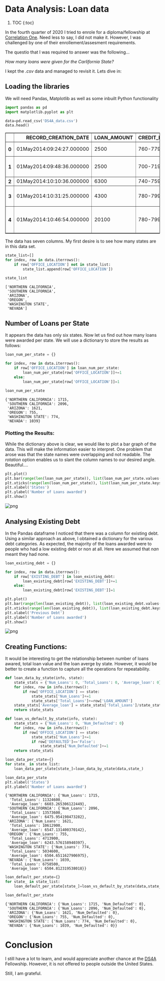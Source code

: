 # Data Analysis: Loan data
1. TOC
{:toc}

In the fourth quarter of 2020 I tried to enrole for a diploma/fellowship at [Correlation One](https://www.correlation-one.com/). Need less to say, I did not make it. However, I was challenged by one of their enrollement/assesment requirements. 

The questio that I was required to answer was the following...

*How many loans were given for the Carlifornia State?*

I kept the _.csv_ data and managed to revisit it. Lets dive in:

## Loading the libraries

We will need Pandas, Matplotlib as well as some inbuilt Python functionality


```python
import pandas as pd
import matplotlib.pyplot as plt

data=pd.read_csv('DS4A_data.csv')
data.head()
```




<div>
<style scoped>
    .dataframe tbody tr th:only-of-type {
        vertical-align: middle;
    }

    .dataframe tbody tr th {
        vertical-align: top;
    }

    .dataframe thead th {
        text-align: right;
    }
</style>
<table border="1" class="dataframe">
  <thead>
    <tr style="text-align: right;">
      <th></th>
      <th>RECORD_CREATION_DATE</th>
      <th>LOAN_AMOUNT</th>
      <th>CREDIT_RANGE</th>
      <th>EXISTING_DEBT</th>
      <th>AGENT_NOTES</th>
      <th>OFFICE_LOCATION</th>
      <th>DEFAULTED</th>
    </tr>
  </thead>
  <tbody>
    <tr>
      <th>0</th>
      <td>01May2014:09:24:27.000000</td>
      <td>2500</td>
      <td>760-779</td>
      <td>$10,001-$20,000</td>
      <td>NaN</td>
      <td>NORTHERN CALIFORNIA</td>
      <td>False</td>
    </tr>
    <tr>
      <th>1</th>
      <td>01May2014:09:48:36.000000</td>
      <td>2500</td>
      <td>700-719</td>
      <td>$1-$10,000</td>
      <td>Annual gross income: $25,400</td>
      <td>SOUTHERN CALIFORNIA</td>
      <td>False</td>
    </tr>
    <tr>
      <th>2</th>
      <td>01May2014:10:10:36.000000</td>
      <td>6300</td>
      <td>740-759</td>
      <td>$100,000+</td>
      <td>NaN</td>
      <td>ARIZONA</td>
      <td>True</td>
    </tr>
    <tr>
      <th>3</th>
      <td>01May2014:10:31:25.000000</td>
      <td>4300</td>
      <td>780-799</td>
      <td>$1-$10,000</td>
      <td>Annual gross income: $191,900</td>
      <td>SOUTHERN CALIFORNIA</td>
      <td>False</td>
    </tr>
    <tr>
      <th>4</th>
      <td>01May2014:10:46:54.000000</td>
      <td>20100</td>
      <td>780-799</td>
      <td>$90,001-$100,000</td>
      <td>Verified monthly debt payments: $1,700</td>
      <td>SOUTHERN CALIFORNIA</td>
      <td>True</td>
    </tr>
  </tbody>
</table>
</div>



The data has seven columns. My first desire is to see how many states are in this data set.


```python
state_list=[]
for index, row in data.iterrows():
    if row['OFFICE_LOCATION'] not in state_list:
        state_list.append(row['OFFICE_LOCATION'])
```


```python
state_list
```




    ['NORTHERN CALIFORNIA',
     'SOUTHERN CALIFORNIA',
     'ARIZONA',
     'OREGON',
     'WASHINGTON STATE',
     'NEVADA']



## Number of Loans per State

It appears the data has only six states. Now let us find out how many  loans were awarded per state. We will use a dictionary to store the results as follows:


```python
loan_num_per_state = {}

for index, row in data.iterrows():
    if row['OFFICE_LOCATION'] in loan_num_per_state:
        loan_num_per_state[row['OFFICE_LOCATION']]+=1
    else:
        loan_num_per_state[row['OFFICE_LOCATION']]=1
```


```python
loan_num_per_state
```




    {'NORTHERN CALIFORNIA': 1715,
     'SOUTHERN CALIFORNIA': 2096,
     'ARIZONA': 1621,
     'OREGON': 755,
     'WASHINGTON STATE': 774,
     'NEVADA': 1039}



### Plotting the Results:

While the dictionary above is clear, we would like to plot a bar graph of the data. This will make the information easier to interpret. One problem that arose was that the state names were overlapping and not readable. The *rotation* option enables us to slant the column names to our desired angle. Beautiful....


```python
plt.plot()
plt.bar(range(len(loan_num_per_state)), list(loan_num_per_state.values()), align='center')
plt.xticks(range(len(loan_num_per_state)), list(loan_num_per_state.keys()), rotation=70)
plt.xlabel('States')
plt.ylabel('Number of Loans awarded')
plt.show()
```


    
![png](/images/05output_9_0.png)
    


## Analysing Existing Debt

In the Pandas dataframe I noticed that there was a column for existing debt. Using a similar approach as above, I obtained a dictionary for the various debt categories. As expected, the majority of the loans awarded were to people who had a low existing debt or non at all. Here we assumed that *nan* meant they had none.


```python
loan_existing_debt = {}

for index, row in data.iterrows():
    if row['EXISTING_DEBT'] in loan_existing_debt:
        loan_existing_debt[row['EXISTING_DEBT']]+=1
    else:
        loan_existing_debt[row['EXISTING_DEBT']]=1
```


```python
plt.plot()
plt.bar(range(len(loan_existing_debt)), list(loan_existing_debt.values()), align='center')
plt.xticks(range(len(loan_existing_debt)), list(loan_existing_debt.keys()), rotation=70)
plt.xlabel('Previous Debt')
plt.ylabel('Number of Loans awarded')
plt.show()
```


    
![png](/images/05output_12_0.png)
    


## Creating Functions:

It would be interesting to get the relationship between number of loans awared, total loan value and the loan averge by state. However, it would be better to create a function to capture all the operations for repeatability.


```python
def loan_data_by_state(info, state):
    state_stats = {'Num_Loans': 0, 'Total_Loans': 0, 'Average_loan': 0}
    for index, row in info.iterrows():
        if row['OFFICE_LOCATION'] == state:
            state_stats['Num_Loans']+=1
            state_stats['Total_Loans']+=row['LOAN_AMOUNT']             
    state_stats['Average_loan'] = state_stats['Total_Loans']/state_stats['Num_Loans']
    return state_stats
```


```python
def loan_vs_default_by_state(info, state):
    state_stats = {'Num_Loans': 0, 'Num_Defaulted': 0}
    for index, row in info.iterrows():
        if row['OFFICE_LOCATION'] == state:
            state_stats['Num_Loans']+=1
            if row['DEFAULTED']=='False':
                state_stats['Num_Defaulted']+=1                
    return state_stats
```


```python
loan_data_per_state={}
for state_ in state_list:
    loan_data_per_state[state_]=loan_data_by_state(data,state_)
```


```python
loan_data_per_state
plt.xlabel('States')
plt.ylabel('Number of Loans awarded')
```




    {'NORTHERN CALIFORNIA': {'Num_Loans': 1715,
      'Total_Loans': 11324600,
      'Average_loan': 6603.265306122449},
     'SOUTHERN CALIFORNIA': {'Num_Loans': 2096,
      'Total_Loans': 13573600,
      'Average_loan': 6475.954198473282},
     'ARIZONA': {'Num_Loans': 1621,
      'Total_Loans': 10612900,
      'Average_loan': 6547.131400370142},
     'OREGON': {'Num_Loans': 755,
      'Total_Loans': 4713900,
      'Average_loan': 6243.576158940397},
     'WASHINGTON STATE': {'Num_Loans': 774,
      'Total_Loans': 5034600,
      'Average_loan': 6504.6511627906975},
     'NEVADA': {'Num_Loans': 1039,
      'Total_Loans': 6758500,
      'Average_loan': 6504.812319538018}}




```python
loan_default_per_state={}
for state_ in state_list:
    loan_default_per_state[state_]=loan_vs_default_by_state(data,state_)
```


```python
loan_default_per_state
```




    {'NORTHERN CALIFORNIA': {'Num_Loans': 1715, 'Num_Defaulted': 0},
     'SOUTHERN CALIFORNIA': {'Num_Loans': 2096, 'Num_Defaulted': 0},
     'ARIZONA': {'Num_Loans': 1621, 'Num_Defaulted': 0},
     'OREGON': {'Num_Loans': 755, 'Num_Defaulted': 0},
     'WASHINGTON STATE': {'Num_Loans': 774, 'Num_Defaulted': 0},
     'NEVADA': {'Num_Loans': 1039, 'Num_Defaulted': 0}}



# Conclusion

I still have a lot to learn, and would appreciate another chance at the [DS4A](https://c1-web.correlation-one.com/ds4a-empowerment) Fellowship. However, it is not offered to people outside the United States.

Still, I am grateful.


```python

```
